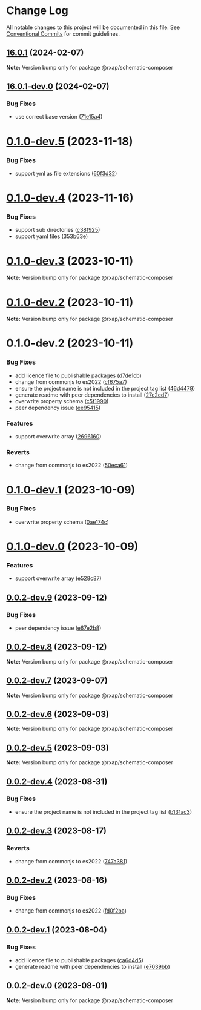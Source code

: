 # Change Log

All notable changes to this project will be documented in this file.
See [Conventional Commits](https://conventionalcommits.org) for commit guidelines.

## [16.0.1](https://gitlab.com/rxap/packages/compare/@rxap/schematic-composer@16.0.1-dev.0...@rxap/schematic-composer@16.0.1) (2024-02-07)

**Note:** Version bump only for package @rxap/schematic-composer

## [16.0.1-dev.0](https://gitlab.com/rxap/packages/compare/@rxap/schematic-composer@0.1.0-dev.5...@rxap/schematic-composer@16.0.1-dev.0) (2024-02-07)

### Bug Fixes

- use correct base version ([71e15a4](https://gitlab.com/rxap/packages/commit/71e15a49f9ee249076ae8ae0987a15143fe18836))

# [0.1.0-dev.5](https://gitlab.com/rxap/packages/compare/@rxap/schematic-composer@0.1.0-dev.4...@rxap/schematic-composer@0.1.0-dev.5) (2023-11-18)

### Bug Fixes

- support yml as file extensions ([60f3d32](https://gitlab.com/rxap/packages/commit/60f3d325be0b6ce9585e3826f892cfe51484c593))

# [0.1.0-dev.4](https://gitlab.com/rxap/packages/compare/@rxap/schematic-composer@0.1.0-dev.3...@rxap/schematic-composer@0.1.0-dev.4) (2023-11-16)

### Bug Fixes

- support sub directories ([c38f925](https://gitlab.com/rxap/packages/commit/c38f925b2bab59843d5f62f49c69c1dfb68c24b1))
- support yaml files ([353b63e](https://gitlab.com/rxap/packages/commit/353b63e58bab01e8080aea30255ddb77133e4a76))

# [0.1.0-dev.3](https://gitlab.com/rxap/packages/compare/@rxap/schematic-composer@0.1.0-dev.2...@rxap/schematic-composer@0.1.0-dev.3) (2023-10-11)

**Note:** Version bump only for package @rxap/schematic-composer

# [0.1.0-dev.2](https://gitlab.com/rxap/packages/compare/@rxap/schematic-composer@0.1.0-dev.2...@rxap/schematic-composer@0.1.0-dev.2) (2023-10-11)

**Note:** Version bump only for package @rxap/schematic-composer

# 0.1.0-dev.2 (2023-10-11)

### Bug Fixes

- add licence file to publishable packages ([d7de1cb](https://gitlab.com/rxap/packages/commit/d7de1cb9db1bd1628f37084e3b0ffd1755aa75f6))
- change from commonjs to es2022 ([cf675a7](https://gitlab.com/rxap/packages/commit/cf675a7254de9ce4b269264df59794dd42fcbd8b))
- ensure the project name is not included in the project tag list ([46d4479](https://gitlab.com/rxap/packages/commit/46d44798258ea1b20df9d4408b9c0809f55027b2))
- generate readme with peer dependencies to install ([27c2cd7](https://gitlab.com/rxap/packages/commit/27c2cd7d98f0c8a499b8c30719f49d69e4970ae9))
- overwrite property schema ([c5f1990](https://gitlab.com/rxap/packages/commit/c5f1990eaa0432d356077674e9dd17817d2953fc))
- peer dependency issue ([ee95415](https://gitlab.com/rxap/packages/commit/ee95415370d9ef2396916d6c25061a0df791034a))

### Features

- support overwrite array ([2696160](https://gitlab.com/rxap/packages/commit/2696160aef2cf384edca3235aa0aaadc3afb97cc))

### Reverts

- change from commonjs to es2022 ([50eca61](https://gitlab.com/rxap/packages/commit/50eca61e9a89388d1cfeefb8b1029b302b6f307e))

# [0.1.0-dev.1](https://gitlab.com/rxap/packages/compare/@rxap/schematic-composer@0.1.0-dev.0...@rxap/schematic-composer@0.1.0-dev.1) (2023-10-09)

### Bug Fixes

- overwrite property schema ([0ae174c](https://gitlab.com/rxap/packages/commit/0ae174c4346bc233b863c13909449594a3701032))

# [0.1.0-dev.0](https://gitlab.com/rxap/packages/compare/@rxap/schematic-composer@0.0.2-dev.9...@rxap/schematic-composer@0.1.0-dev.0) (2023-10-09)

### Features

- support overwrite array ([e528c87](https://gitlab.com/rxap/packages/commit/e528c87fd5fb49898583e0c08c191942e7e2f8e4))

## [0.0.2-dev.9](https://gitlab.com/rxap/packages/compare/@rxap/schematic-composer@0.0.2-dev.8...@rxap/schematic-composer@0.0.2-dev.9) (2023-09-12)

### Bug Fixes

- peer dependency issue ([e67e2b8](https://gitlab.com/rxap/packages/commit/e67e2b8eb884b598536d16c2c544a9ad9be5b53e))

## [0.0.2-dev.8](https://gitlab.com/rxap/packages/compare/@rxap/schematic-composer@0.0.2-dev.7...@rxap/schematic-composer@0.0.2-dev.8) (2023-09-12)

**Note:** Version bump only for package @rxap/schematic-composer

## [0.0.2-dev.7](https://gitlab.com/rxap/packages/compare/@rxap/schematic-composer@0.0.2-dev.6...@rxap/schematic-composer@0.0.2-dev.7) (2023-09-07)

**Note:** Version bump only for package @rxap/schematic-composer

## [0.0.2-dev.6](https://gitlab.com/rxap/packages/compare/@rxap/schematic-composer@0.0.2-dev.5...@rxap/schematic-composer@0.0.2-dev.6) (2023-09-03)

**Note:** Version bump only for package @rxap/schematic-composer

## [0.0.2-dev.5](https://gitlab.com/rxap/packages/compare/@rxap/schematic-composer@0.0.2-dev.4...@rxap/schematic-composer@0.0.2-dev.5) (2023-09-03)

**Note:** Version bump only for package @rxap/schematic-composer

## [0.0.2-dev.4](https://gitlab.com/rxap/packages/compare/@rxap/schematic-composer@0.0.2-dev.3...@rxap/schematic-composer@0.0.2-dev.4) (2023-08-31)

### Bug Fixes

- ensure the project name is not included in the project tag list ([b131ac3](https://gitlab.com/rxap/packages/commit/b131ac3bd92b3b8799d62f15bbd30a1997d7c753))

## [0.0.2-dev.3](https://gitlab.com/rxap/packages/compare/@rxap/schematic-composer@0.0.2-dev.2...@rxap/schematic-composer@0.0.2-dev.3) (2023-08-17)

### Reverts

- change from commonjs to es2022 ([747a381](https://gitlab.com/rxap/packages/commit/747a381a090f0a276cf363da61bb19ed0c9cb5b7))

## [0.0.2-dev.2](https://gitlab.com/rxap/packages/compare/@rxap/schematic-composer@0.0.2-dev.1...@rxap/schematic-composer@0.0.2-dev.2) (2023-08-16)

### Bug Fixes

- change from commonjs to es2022 ([fd0f2ba](https://gitlab.com/rxap/packages/commit/fd0f2bae24eae7c854e96f630076cd5598c30be6))

## [0.0.2-dev.1](https://gitlab.com/rxap/packages/compare/@rxap/schematic-composer@0.0.2-dev.0...@rxap/schematic-composer@0.0.2-dev.1) (2023-08-04)

### Bug Fixes

- add licence file to publishable packages ([ca6d4d5](https://gitlab.com/rxap/packages/commit/ca6d4d509a743b89bad5ed7ae935d3007231705a))
- generate readme with peer dependencies to install ([e7039bb](https://gitlab.com/rxap/packages/commit/e7039bb5e86ffeadfe7cc92d5fc71d32f8efb4fb))

## 0.0.2-dev.0 (2023-08-01)

**Note:** Version bump only for package @rxap/schematic-composer
